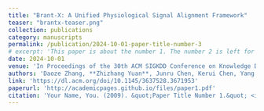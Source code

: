 ```yaml
---
title: "Brant-X: A Unified Physiological Signal Alignment Framework"
teaser: "brantx-teaser.png"
collection: publications
category: manuscripts
permalink: /publication/2024-10-01-paper-title-number-3
# excerpt: 'This paper is about the number 1. The number 2 is left for future work.'
date: 2024-10-01
venue: 'In Proceedings of the 30th ACM SIGKDD Conference on Knowledge Discovery and Data Mining'
authors: 'Daoze Zhang, **Zhizhang Yuan**, Junru Chen, Kerui Chen, Yang Yang'
link: 'https://dl.acm.org/doi/10.1145/3637528.3671953'
paperurl: 'http://academicpages.github.io/files/paper1.pdf'
citation: 'Your Name, You. (2009). &quot;Paper Title Number 1.&quot; <i>Journal 1</i>. 1(1).'
---
```

